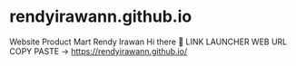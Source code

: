 # rendyirawann.github.io
Website Product Mart Rendy Irawan
Hi there 👋
LINK LAUNCHER WEB URL COPY PASTE -> https://rendyirawann.github.io/

<!--
**rendyirawann/rendyirawann.github.io** is a ✨ _special_ ✨ repository because its `README.md` (this file) appears on your GitHub profile.

Here are some ideas to get you started:

- 🔭 I’m currently working on ...
- 🌱 I’m currently learning ...
- 👯 I’m looking to collaborate on ...
- 🤔 I’m looking for help with ...
- 💬 Ask me about ...
- 📫 How to reach me: ...
- 😄 Pronouns: ...
- ⚡ Fun fact: ...
-->
